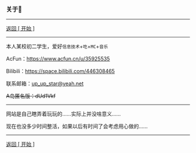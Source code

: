 ### 关于🧒

------

[返回 [ 开始 ]](https://zhehan-pc.github.io/)

------

本人某校初二学生，爱好`信息技术`+`吃`+`MC`+`音乐`

AcFun：https://www.acfun.cn/u/35925535

Bilibili：https://space.bilibili.com/446308465

联系邮箱：up_up_star@yeah.net

~~A岛匿名版：dUd1Vkf~~

------

网站是自己瞎弄着玩玩的……实际上并没啥意义……

现在也没多少时间整活，如果以后有时间了会考虑用心做的……

------

[返回 [ 开始 ]](https://zhehan-pc.github.io/)